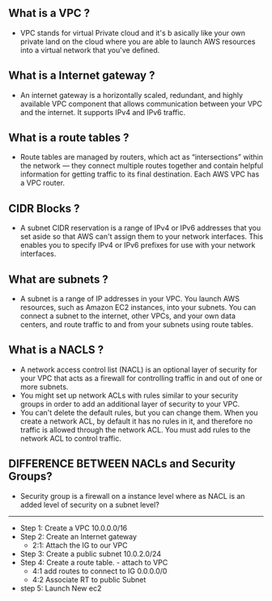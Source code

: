 ## What is a VPC ?


- VPC stands for virtual Private cloud and it's b asically like your own private land on the cloud where you are able to launch AWS resources into a virtual network that you've defined.

## What is a Internet gateway ?

- An internet gateway is a horizontally scaled, redundant, and highly available VPC component that allows communication between your VPC and the internet. It supports IPv4 and IPv6 traffic.

## What is a route tables ?

- Route tables are managed by routers, which act as “intersections” within the network — they connect multiple routes together and contain helpful information for getting traffic to its final destination. Each AWS VPC has a VPC router.

## CIDR Blocks ?

- A subnet CIDR reservation is a range of IPv4 or IPv6 addresses that you set aside so that AWS can't assign them to your network interfaces. This enables you to specify IPv4 or IPv6 prefixes for use with your network interfaces.

## What are subnets ? 

- A subnet is a range of IP addresses in your VPC. You launch AWS resources, such as Amazon EC2 instances, into your subnets. You can connect a subnet to the internet, other VPCs, and your own data centers, and route traffic to and from your subnets using route tables.

## What is a NACLS ?

- A network access control list (NACL) is an optional layer of security for your VPC that acts as a firewall for controlling traffic in and out of one or more subnets.
-  You might set up network ACLs with rules similar to your security groups in order to add an additional layer of security to your VPC.
- You can't delete the default rules, but you can change them. When you create a network ACL, by default it has no rules in it, and therefore no traffic is allowed through the network ACL. You must add rules to the network ACL to control traffic.

## DIFFERENCE BETWEEN NACLs and Security Groups? 

- Security group is a firewall on a instance level where as NACL is an added level of security on a subnet level?




--- 

- Step 1: Create a VPC 10.0.0.0/16
- Step 2: Create an Internet gateway 
    - 2:1: Attach the IG to our VPC
- Step 3: Create a public subnet 10.0.2.0/24
- Step 4: Create a route table. - attach to VPC
    - 4:1 add routes to connect to IG 0.0.0.0/0
    - 4:2 Associate RT to public Subnet 
- step 5: Launch New ec2 